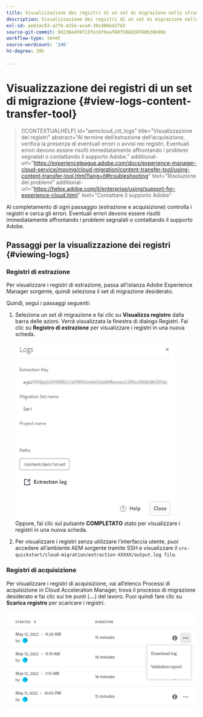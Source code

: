 ```yaml
---
title: Visualizzazione dei registri di un set di migrazione nello strumento Content Transfer (Trasferimento contenuti)
description: Visualizzazione dei registri di un set di migrazione nello strumento Content Transfer (Trasferimento contenuti)
exl-id: aed1ac83-a2fb-425e-aca4-39cd0bb42fd3
source-git-commit: 9d236e459f13fec6f0aaf80f588d20760636b9bb
workflow-type: tm+mt
source-wordcount: '246'
ht-degree: 39%

---
```


# Visualizzazione dei registri di un set di migrazione {#view-logs-content-transfer-tool}


>[!CONTEXTUALHELP]
>id="aemcloud_ctt_logs"
>title="Visualizzazione dei registri"
>abstract="Al termine dell’estrazione dell’acquisizione, verifica la presenza di eventuali errori o avvisi nei registri. Eventuali errori devono essere risolti immediatamente affrontando i problemi segnalati o contattando il supporto Adobe."
>additional-url="https://experienceleague.adobe.com/docs/experience-manager-cloud-service/moving/cloud-migration/content-transfer-tool/using-content-transfer-tool.html?lang=it#troubleshooting" text="Risoluzione dei problemi"
>additional-url="https://helpx.adobe.com/it/enterprise/using/support-for-experience-cloud.html" text="Contattare il supporto Adobe"

Al completamento di ogni passaggio (estrazione e acquisizione) controlla i registri e cerca gli errori.  Eventuali errori devono essere risolti immediatamente affrontando i problemi segnalati o contattando il supporto Adobe.

## Passaggi per la visualizzazione dei registri {#viewing-logs}

### Registri di estrazione

Per visualizzare i registri di estrazione, passa all’istanza Adobe Experience Manager sorgente, quindi seleziona il set di migrazione desiderato.

Quindi, segui i passaggi seguenti:

1. Seleziona un set di migrazione e fai clic su **Visualizza registro** dalla barra delle azioni. Verrà visualizzata la finestra di dialogo Registri. Fai clic su **Registro di estrazione** per visualizzare i registri in una nuova scheda.

   ![immagine](/help/journey-migration/content-transfer-tool/assets-ctt/cttcam25.png) \
   Oppure, fai clic sul pulsante **COMPLETATO** stato per visualizzare i registri in una nuova scheda.

1. Per visualizzare i registri senza utilizzare l’interfaccia utente, puoi accedere all’ambiente AEM sorgente tramite SSH e visualizzare il `crx-quickstart/cloud-migration/extraction-XXXXX/output.log file`.

### Registri di acquisizione

Per visualizzare i registri di acquisizione, vai all’elenco Processi di acquisizione in Cloud Acceleration Manager, trova il processo di migrazione desiderato e fai clic sui tre punti (**...**) del lavoro. Puoi quindi fare clic su **Scarica registro** per scaricare i registri.

![immagine](/help/journey-migration/content-transfer-tool/assets-ctt/cttcam28.png)
